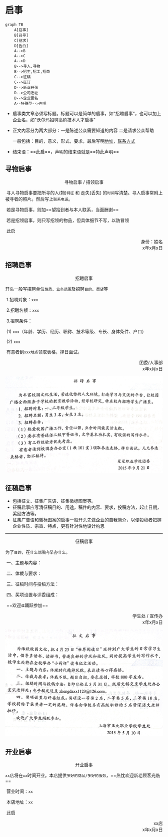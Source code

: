 # 启事

```mermaid
graph TB
	A[启事]
	B[召寻]
	C[征求]
	D[告白]
	A-->B
	A-->C
	A-->D
	B-->寻人,寻物
	B-->招生,招工,招商
	C-->征稿
	C-->征订
	D-->新业开张
	D-->公司迁址
	D-->企业更名
	A--特殊型-->声明
```

* 启事类文章必须写标题。标题可以是简单的启事，如"招聘启事"，也可以加上企业名，如"沃尔玛招聘高阶技术人才启事"

* 正文内容分为两大部分：一是陈述公众需要知道的内容    二是请求公众帮助

  一般包括：目的，意义，形式，要求，最后写明<u>地址</u>，<u>联系方式</u>

* 结束语：==此启==，声明的结束语就是==特此声明==



## 寻物启事

<center>寻物启事 / 招领启事</center>

​		寻人寻物启事要把所寻的人(物)`特征` 和 走失(丢失) 的`时间`写清楚。寻人启事常附上被寻者的照片。然后写上`联系电话`。

​		若是寻物启事，则加==望拾到者与本人联系，当面酬谢==

​		若是招领启事，则只写招领的物品，但具体细节不写，以防冒领

​		此启

<div align=right>身份：姓名</div>

<div align=right>x年x月x日</div>

## 招聘启事

<center>招聘启事</center>

​		开头一般写招聘单位`性质`、`业务范围`及招聘`目的`、`愿望`等

​		1.招聘对象：`xxx`

​		2.招聘名额：`xxx`

​		3.招聘条件：

​		(1) `xxx`（年龄、学历、经历、职称、技术等级、专长、身体条件、户口）

​		(2) `xxx`

​		有意者到`xxx地点`领取表格，择日面试。

<div align=right>团委/人事部</div>

<div align=right>x年x月x日</div>

![image-20220728154939338](assets/image-20220728154939338.png)





## 征稿启事

* 包括征文、征集广告语、征集徽标图案等。
* 征稿启事应写清征稿目的、用途，稿件的内容、要求，投稿方法，起止日期，奖励方法等。
* 征集广告语和徽标图案的启事一般开头先做企业的自我简介，以便投稿者把握企业性质、宗旨、特点，更有针对性地设计构思

------

<center>征稿启事</center>

​		为了`目的`，在`什么范围`内举办`什么`。

​		一、主题与内容：

​		二、体裁与要求：

​		三、征稿时间与投稿方法：

​		四、奖项设置与评委组成：

​		==欢迎`谁`踊跃参加==

<div align=right>学生处 / 宣传办</div>

<div align=right>x年x月x日</div>

![image-20220728155337214](assets/image-20220728155337214.png)



## 开业启事

<center>开业启事</center>

​		`xx`店将在`xx`时间开业。本店提供`多好的商品/多好的服务`，==热忱欢迎新老顾客光临==

​		营业时间：`xx`

​		本店地址：`xx`

​		此启

<div align=right>xx店</div>

<div align=right>x年x月x日</div>